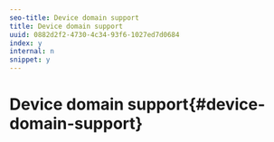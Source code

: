 ```yaml
---
seo-title: Device domain support
title: Device domain support
uuid: 0882d2f2-4730-4c34-93f6-1027ed7d0684
index: y
internal: n
snippet: y
---
```


# Device domain support{#device-domain-support}

